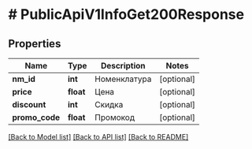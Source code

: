# # PublicApiV1InfoGet200Response

## Properties

Name | Type | Description | Notes
------------ | ------------- | ------------- | -------------
**nm_id** | **int** | Номенклатура | [optional]
**price** | **float** | Цена | [optional]
**discount** | **int** | Скидка | [optional]
**promo_code** | **float** | Промокод | [optional]

[[Back to Model list]](../../README.md#models) [[Back to API list]](../../README.md#endpoints) [[Back to README]](../../README.md)
